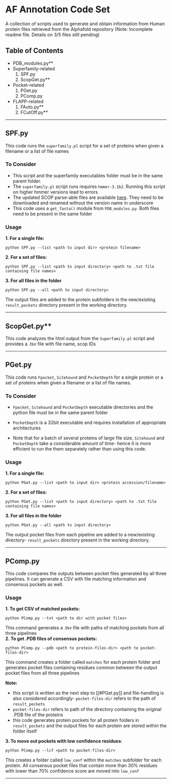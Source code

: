 # AF Annotation Code Set
A collection of scripts used to generate and obtain information from Human protein files retrieved from the Alphafold repository 
(Note: Incomplete readme file. Details on 3/5 files still pending)

## Table of Contents
-  PDB_modules.py** 
- Superfamily-related
	1. SPF.py
	2. ScopGet.py**
- Pocket-related
	1. PGet.py 
	2. PComp.py
- FLAPP-related
	1. FAuto.py**
	2. FCutOff.py**

---
## SPF.py
This code runs the `superfamily.pl` script for a set of proteins when given a filename or a list of file names
### To Consider 
- This script and the superfamily executables folder must be in the same parent folder.
- The `superfamily.pl` script runs requires `hmmer-3.1b2`. Running this script on higher hmmer versions lead to errors
- The updated SCOP parse-able files are available [here](http://scop.mrc-lmb.cam.ac.uk/legacy/parse/). They need to be downloaded and renamed without the version name in underscore
- This code uses a `get_fasta()` module from `PDB_modules.py`. Both files need to be present in the same folder
### Usage
**1. For a single file:**
```
python SPF.py --list <path to input dir> <protein filename>
```

**2. For a set of files:**
```
python SPF.py --list <path to input directory> <path to .txt file containing file names>
```

**3. For all files in the folder**
```
python SPF.py --all <path to input directory> 
```

The output files are added to the protein subfolders in the new/existing `result_pockets` directory present in the working directory.

---
## ScopGet.py**
This code analyzes the html output from the `Superfamily.pl` script and provides a .tsv file with file name, scop IDs

---

## PGet.py
This code runs `Fpocket`, `Sitehound` and `PocketDepth` for a single protein or a set of proteins when given a filename or a list of file names.

### To Consider 
- `Fpocket`, `Sitehound` and `PocketDepth` executable directories and the python file must be in the same parent folder
- `PocketDepth` is a 32bit executable and requires installation of appropriate architectures
  
- Note that for a batch of several proteins of large file size, `Sitehound` and `PocketDepth` take a considerable amount of time- hence it is more efficient to run the them separately rather than using this code.

### Usage
**1. For a single file:**
```
python PGet.py --list <path to input dir> <protein accession/filename>
```

**2. For a set of files:**
```
python PGet.py --list <path to input directory> <path to .txt file containing file names>
```

**3. For all files in the folder**
```
python PGet.py --all <path to input directory> 
```

The output pocket files from each pipeline are added to a new/existing directory- `result_pockets` directory present in the working directory.

---
## PComp.py
This code compares the outputs between pocket files generated by all three pipelines. It can  generate a CSV with file matching information and consensus pockets as well.

### Usage
**1. To get CSV of matched pockets:**
```
python PComp.py --txt <path to dir with pocket files>
```
This command generates a .tsv file with paths of matching pockets from all three pipelines<br> 
**2. To get .PDB files of consensus pockets:** 
```
python PComp.py --pdb <path to protein-files-dir> <path to pocket-files-dir>
```
This command creates a folder called `matches` for each protein folder and generates pocket files containing residues common between the output pocket files from all three pipelines

**Note:**
- this script is written as the next step to [[#PGet.py]] and file-handling is also considered accordingly- `pocket-files-dir` refers to the path of `result_pockets` 
- `pocket-files-dir` refers to path of the directory containing the original .PDB file of the proteins
- this code generates protein pockets for all protein folders in `result_pockets` and the output  files for each protein are stored within the folder itself

**3. To move out pockets with low confidence residues**:
```
python PComp.py --lcf <path to pocket-files-dir>
```
This creates a folder called `low_conf` within the `matches` subfolder for each protein. All consensus pocket files that contain more than 30% residues with lower than 70% confidence score are moved into `low_conf`

---
